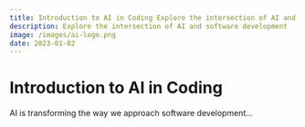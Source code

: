 ```yaml
---
title: Introduction to AI in Coding Explore the intersection of AI and software development
description: Explore the intersection of AI and software development
image: /images/ai-logo.png
date: 2023-01-02
---
```


# Introduction to AI in Coding

AI is transforming the way we approach software development...

